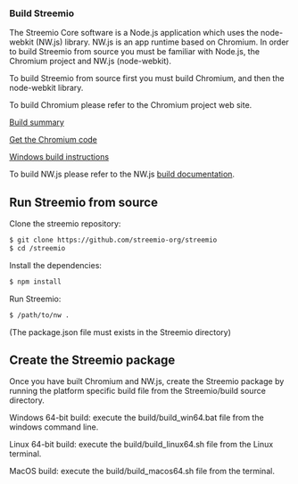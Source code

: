 ﻿### Build Streemio

The Streemio Core software is a Node.js application which uses the node-webkit (NW.js) library. NW.js is an app runtime based on Chromium. 
In order to build Streemio from source you must be familiar with Node.js, the Chromium project and NW.js (node-webkit).

To build Streemio from source first you must build Chromium, and then the node-webkit library. 

To build Chromium please refer to the Chromium project web site.

[Build summary](https://www.chromium.org/nativeclient/how-tos/build-tcb)
 
[Get the Chromium code](http://www.chromium.org/developers/how-tos/get-the-code)
 
[Windows build instructions](https://chromium.googlesource.com/chromium/src/+/master/docs/windows_build_instructions.md)

To build NW.js please refer to the NW.js [build documentation](http://docs.nwjs.io/en/latest/For%20Developers/Building%20NW.js/).


Run Streemio from source 
------------------------

Clone the streemio repository:  

```bash
$ git clone https://github.com/streemio-org/streemio
$ cd /streemio
```

Install the dependencies:  

```bash
$ npm install
```

Run Streemio:  
```bash
$ /path/to/nw . 
```
(The package.json file must exists in the Streemio directory)


Create the Streemio package
---------------------------

Once you have built Chromium and NW.js, create the Streemio package by running the platform specific build file from the Streemio/build source directory.

Windows 64-bit build: execute the build/build_win64.bat file from the windows command line.

Linux 64-bit build: execute the build/build_linux64.sh file from the Linux terminal.

MacOS build: execute the build/build_macos64.sh file from the terminal.
